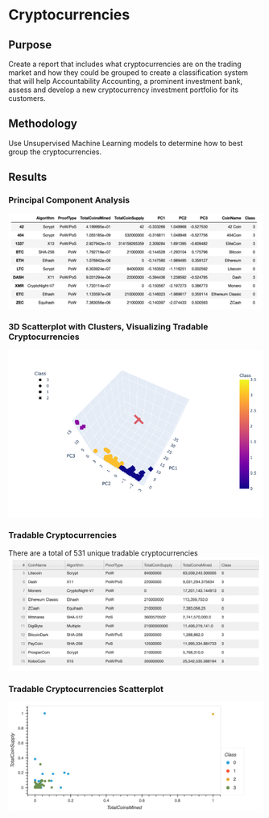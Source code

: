 # Cryptocurrencies
## Purpose
Create a report that includes what cryptocurrencies are on the trading market and how they could be grouped to create a classification system that will help Accountability Accounting, a prominent investment bank, assess and develop a new cryptocurrency investment portfolio for its customers.
## Methodology
Use Unsupervised Machine Learning models to determine how to best group the cryptocurrencies.
## Results
### Principal Component Analysis 
![PCA](https://github.com/msevillano89/Cryptocurrencies/blob/main/Images/PCA.png)
### 3D Scatterplot with Clusters, Visualizing Tradable Cryptocurrencies
![3DScatter](https://github.com/msevillano89/Cryptocurrencies/blob/main/Images/newplot.png)
### Tradable Cryptocurrencies
There are a total of 531 unique tradable cryptocurrencies
![table](https://github.com/msevillano89/Cryptocurrencies/blob/main/Images/tradable%20currencies.png)
### Tradable Cryptocurrencies Scatterplot
![scatter](https://github.com/msevillano89/Cryptocurrencies/blob/main/Images/bokeh_plot.png)
